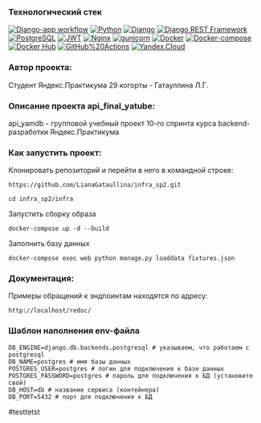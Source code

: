 ### Технологический стек
[![Django-app workflow](https://github.com/LianaGataullina/yamdb_final_v2/actions/workflows/yamdb_workflow.yml/badge.svg)](https://github.com/LianaGataullina/yamdb_final_v2/actions/workflows/yamdb_workflow.yml)
[![Python](https://img.shields.io/badge/-Python-464646?style=flat&logo=Python&logoColor=56C0C0&color=008080)](https://www.python.org/)
[![Django](https://img.shields.io/badge/-Django-464646?style=flat&logo=Django&logoColor=56C0C0&color=008080)](https://www.djangoproject.com/)
[![Django REST Framework](https://img.shields.io/badge/-Django%20REST%20Framework-464646?style=flat&logo=Django%20REST%20Framework&logoColor=56C0C0&color=008080)](https://www.django-rest-framework.org/)
[![PostgreSQL](https://img.shields.io/badge/-PostgreSQL-464646?style=flat&logo=PostgreSQL&logoColor=56C0C0&color=008080)](https://www.postgresql.org/)
[![JWT](https://img.shields.io/badge/-JWT-464646?style=flat&color=008080)](https://jwt.io/)
[![Nginx](https://img.shields.io/badge/-NGINX-464646?style=flat&logo=NGINX&logoColor=56C0C0&color=008080)](https://nginx.org/ru/)
[![gunicorn](https://img.shields.io/badge/-gunicorn-464646?style=flat&logo=gunicorn&logoColor=56C0C0&color=008080)](https://gunicorn.org/)
[![Docker](https://img.shields.io/badge/-Docker-464646?style=flat&logo=Docker&logoColor=56C0C0&color=008080)](https://www.docker.com/)
[![Docker-compose](https://img.shields.io/badge/-Docker%20compose-464646?style=flat&logo=Docker&logoColor=56C0C0&color=008080)](https://www.docker.com/)
[![Docker Hub](https://img.shields.io/badge/-Docker%20Hub-464646?style=flat&logo=Docker&logoColor=56C0C0&color=008080)](https://www.docker.com/products/docker-hub)
[![GitHub%20Actions](https://img.shields.io/badge/-GitHub%20Actions-464646?style=flat&logo=GitHub%20actions&logoColor=56C0C0&color=008080)](https://github.com/features/actions)
[![Yandex.Cloud](https://img.shields.io/badge/-Yandex.Cloud-464646?style=flat&logo=Yandex.Cloud&logoColor=56C0C0&color=008080)](https://cloud.yandex.ru/)


### Автор проекта:

Студент Яндекс.Практикума 29 когорты - Гатауллина Л.Г. 

### Описание проекта api_final_yatube:

api_yamdb - групповой учебный проект 10-го спринта курса backend-разработки
Яндекс.Практикума

### Как запустить проект:

Клонировать репозиторий и перейти в него в командной строке:

```
https://github.com/LianaGataullina/infra_sp2.git
```

```
cd infra_sp2/infra
```

Запустить сборку образа

```
docker-compose up -d --build 
```

Заполнить базу данных

```
docker-compose exec web python manage.py loaddata fixtures.json 

```

### Документация:

Примеры обращений к эндпоинтам находятся по адресу:

```
http://localhost/redoc/
```

### Шаблон наполнения env-файла
```
DB_ENGINE=django.db.backends.postgresql # указываем, что работаем с postgresql
DB_NAME=postgres # имя базы данных
POSTGRES_USER=postgres # логин для подключения к базе данных
POSTGRES_PASSWORD=postgres # пароль для подключения к БД (установите свой)
DB_HOST=db # название сервиса (контейнера)
DB_PORT=5432 # порт для подключения к БД 
```

#testtetst
